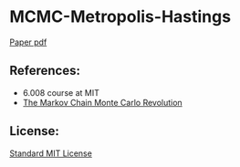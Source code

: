 
# MCMC-Metropolis-Hastings
[Paper pdf]()
## References:
- 6.008 course at MIT
- [The Markov Chain Monte Carlo Revolution](http://statweb.stanford.edu/~cgates/PERSI/papers/MCMCRev.pdf) 

## License:
[Standard MIT License](../master/LICENSE)
